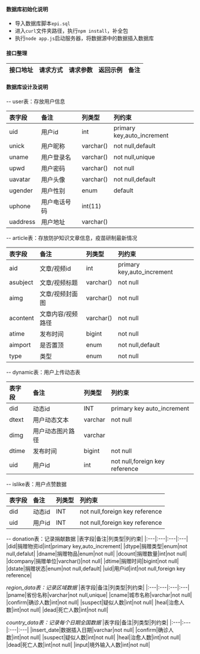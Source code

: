 #### 数据库初始化说明

+ 导入数据库脚本`epi.sql`
+ 进入`curl`文件夹路径，执行`npm install`，补全包
+ 执行`node app.js`启动服务器，将数据源中的数据插入数据库

#### 接口整理

|接口地址|请求方式|请求参数|返回示例|备注|
|:---|:---|:---|:---|:---|

#### 数据库设计及说明

-- user表：存放用户信息

|表字段|备注|列类型|列约束|
|:---|:---|:---|:---|
|uid|用户id|int|primary key,auto_increment|
|unick|用户昵称|varchar()|not null,default|
|uname|用户登录名|varchar()|not null,unique|
|upwd|用户密码|varchar()|not null|
|uavatar|用户头像|varchar()|not null,default|
|ugender|用户性别|enum|default|
|uphone|用户电话号码|int(11)||
|uaddress|用户地址|varchar()||

-- article表：存放防护知识文章信息，疫苗研制最新情况

|表字段|备注|列类型|列约束|
|:---|:---|:---|:---|
|aid|文章/视频id|int|primary key,auto_increment|
|asubject|文章/视频标题|varchar()|not null|
|aimg|文章/视频封面图|varchar()|not null|
|acontent|文章内容/视频路径|varchar()|not null|
|atime|发布时间|bigint|not null|
|aimport|是否置顶|enum|not null,default|
|type|类型|enum|not null|

-- dynamic表：用户上传动态表

|表字段|备注|列类型|列约束|
|:---|:---|:---|:---|
|did|动态id|INT|primary key auto_increment|
|dtext|用户动态文本|varchar|not null|
|dimg|用户动态图片路径|varchar||
|dtime|发布时间|bigint|not null|
|uid|用户id|int|not null,foreign key reference|

-- islike表：用户点赞数据

|表字段|备注|列类型|列约束|
|:---|:---|:---|:---|
|did|动态id|INT|not null,foreign key reference|
|uid|用户id|INT|not null,foreign key reference|

-- donation表：记录捐献数据
|表字段|备注|列类型|列约束|
|:---|:---|:---|:---|
|did|捐赠物资id|int|primary key,auto_increment|
|dtype|捐赠类型|enum|not null,defalut|
|dname|捐赠物品|enum|not null|
|dcount|捐赠数量|int|not null|
|dcompany|捐赠单位|varchar()|not null|
|dtime|捐赠时间|bigint|not null|
|dstate|捐赠状态|enum|not null,default|
|uid|用户id|int|not null,foreign key reference|

*region_data表：记录区域数据*
|表字段|备注|列类型|列约束|
|:---|:---|:---|:---|
|pname|省份名称|varchar|not null,unique|
|cname|城市名称|varchar|not null|
|confirm|确诊人数|int|not null|
|suspect|疑似人数|int|not null|
|heal|治愈人数|int|not null|
|dead|死亡人数|int|not null|

*country_data表：记录每个日期全国数据*
|表字段|备注|列类型|列约束|
|:---|:---|:---|:---|
|insert_date|数据插入日期|varchar|not null|
|confirm|确诊人数|int|not null|
|suspect|疑似人数|int|not null|
|heal|治愈人数|int|not null|
|dead|死亡人数|int|not null|
|input|境外输入人数|int|not null|